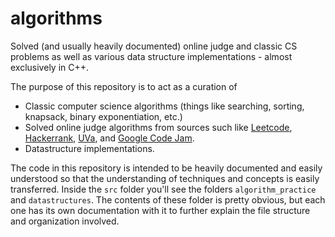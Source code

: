 # algorithms

Solved (and usually heavily documented) online judge and classic CS problems as well as
various data structure implementations - almost exclusively in C++.

The purpose of this repository is to act as a curation of

 - Classic computer science algorithms (things like searching, sorting, knapsack,
   binary exponentiation, etc.)
 - Solved online judge algorithms from sources such like [Leetcode](https://leetcode.com),
   [Hackerrank](https://www.hackerrank.com/), [UVa](https://uva.onlinejudge.org),
   and [Google Code Jam](http://code.google.com/codejam/).
 - Datastructure implementations.

The code in this repository is intended to be heavily documented and easily understood so that
the understanding of techniques and concepts is easily transferred. Inside the `src` folder you'll
see the folders `algorithm_practice` and `datastructures`. The contents of these folder is pretty
obvious, but each one has its own documentation with it to further explain the file structure and
organization involved. 
